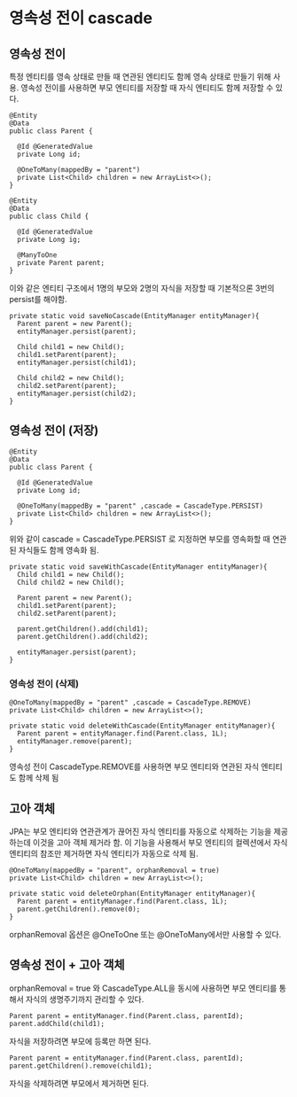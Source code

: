 # 영속성 전이 cascade

## 영속성 전이

특정 엔티티를 영속 상태로 만들 때 연관된 엔티티도 함께 영속 상태로 만들기 위해 사용. 영속성 전이를 사용하면 부모 엔티티를 저장할 때 자식 엔티티도 함께 저장할 수 있다.

```
@Entity
@Data
public class Parent {

  @Id @GeneratedValue
  private Long id;

  @OneToMany(mappedBy = "parent")
  private List<Child> children = new ArrayList<>();
}

@Entity
@Data
public class Child {

  @Id @GeneratedValue
  private Long ig;

  @ManyToOne
  private Parent parent;
}
```

이와 같은 엔티티 구조에서 1명의 부모와 2명의 자식을 저장할 때 기본적으론 3번의 persist를 해야함.

```
private static void saveNoCascade(EntityManager entityManager){
  Parent parent = new Parent();
  entityManager.persist(parent);

  Child child1 = new Child();
  child1.setParent(parent);
  entityManager.persist(child1);

  Child child2 = new Child();
  child2.setParent(parent);
  entityManager.persist(child2);
}
```

## 영속성 전이 (저장)

```
@Entity
@Data
public class Parent {

  @Id @GeneratedValue
  private Long id;

  @OneToMany(mappedBy = "parent" ,cascade = CascadeType.PERSIST)
  private List<Child> children = new ArrayList<>();
}
```

위와 같이 cascade = CascadeType.PERSIST 로 지정하면 부모를 영속화할 때 연관된 자식들도 함께 영속화 됨.

```
private static void saveWithCascade(EntityManager entityManager){
  Child child1 = new Child();
  Child child2 = new Child();

  Parent parent = new Parent();
  child1.setParent(parent);
  child2.setParent(parent);

  parent.getChildren().add(child1);
  parent.getChildren().add(child2);

  entityManager.persist(parent);
}
```

### 영속성 전이 (삭제)

```
@OneToMany(mappedBy = "parent" ,cascade = CascadeType.REMOVE)
private List<Child> children = new ArrayList<>();
```

```
private static void deleteWithCascade(EntityManager entityManager){
  Parent parent = entityManager.find(Parent.class, 1L);
  entityManager.remove(parent);
}
```

영속성 전이 CascadeType.REMOVE를 사용하면 부모 엔티티와 연관된 자식 엔티티도 함께 삭제 됨

## 고아 객체

JPA는 부모 엔티티와 연관관계가 끊어진 자식 엔티티를 자동으로 삭제하는 기능을 제공하는데 이것을 고아 객체 제거라 함. 이 기능을 사용해서 부모 엔티티의 컬렉션에서 자식 엔티티의 참조만 제거하면 자식 엔티티가 자동으로 삭제 됨.

```
@OneToMany(mappedBy = "parent", orphanRemoval = true)
private List<Child> children = new ArrayList<>();
```

```
private static void deleteOrphan(EntityManager entityManager){
  Parent parent = entityManager.find(Parent.class, 1L);
  parent.getChildren().remove(0);
}
```

orphanRemoval 옵션은 @OneToOne 또는 @OneToMany에서만 사용할 수 있다.

## 영속성 전이 + 고아 객체

orphanRemoval = true 와 CascadeType.ALL을 동시에 사용하면 부모 엔티티를 통해서 자식의 생명주기까지 관리할 수 있다.

```
Parent parent = entityManager.find(Parent.class, parentId);
parent.addChild(child1);
```

자식을 저장하려면 부모에 등록만 하면 된다.

```
Parent parent = entityManager.find(Parent.class, parentId);
parent.getChildren().remove(child1);
```

자식을 삭제하려면 부모에서 제거하면 된다.
